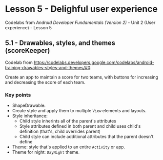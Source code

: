 # Lesson 5 - Delighful user experience

Codelabs from *Android Developer Fundamentals (Version 2)* - Unit 2 (User experience) - Lesson 5

## 5.1 - Drawables, styles, and themes (scoreKeeper)

Codelab from https://codelabs.developers.google.com/codelabs/android-training-drawables-styles-and-themes/#0.

Create an app to maintain a score for two teams, with buttons for increasing and decreasing the score of each team.

 ### Key points
   - ShapeDrawable.
   - Create style and apply them to multiple `View` elements and layouts.
   - Style inheritance:
     - Child style inherints all of the parent's attributes
     - Style attributes defined in both parent and child uses child's definition (that's, child overrides parent)
     - Child style can include additional attributes that the parent doesn't define
   - Theme: style that's applied to an entire `Activity` or app.
   - Theme for night: `DayNight` theme.

   